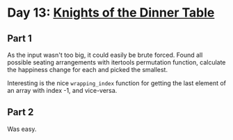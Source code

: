 # Day 13: [Knights of the Dinner Table](https://adventofcode.com/2015/day/13)

## Part 1

As the input wasn't too big, it could easily be brute forced. Found all possible seating arrangements with itertools permutation function, calculate the happiness change for each and picked the smallest.

Interesting is the nice `wrapping_index` function for getting the last element of an array with index -1, and vice-versa.

## Part 2

Was easy.